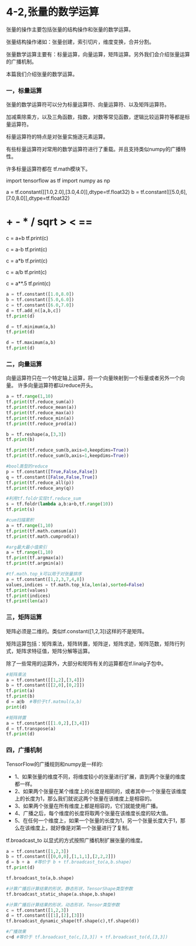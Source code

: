 # 4-2,张量的数学运算


张量的操作主要包括张量的结构操作和张量的数学运算。

张量结构操作诸如：张量创建，索引切片，维度变换，合并分割。

张量数学运算主要有：标量运算，向量运算，矩阵运算。另外我们会介绍张量运算的广播机制。

本篇我们介绍张量的数学运算。


### 一，标量运算

张量的数学运算符可以分为标量运算符、向量运算符、以及矩阵运算符。

加减乘除乘方，以及三角函数，指数，对数等常见函数，逻辑比较运算符等都是标量运算符。

标量运算符的特点是对张量实施逐元素运算。

有些标量运算符对常用的数学运算符进行了重载。并且支持类似numpy的广播特性。

许多标量运算符都在 tf.math模块下。


import tensorflow as tf
import numpy as np

a = tf.constant([[1.0,2.0],[3.0,4.0]],dtype=tf.float32)
b = tf.constant([[5.0,6],[7.0,8.0]],dtype=tf.float32)
# + - * / sqrt > < ==
c = a+b 
tf.print(c)
   
c = a-b 
tf.print(c)

c = a*b 
tf.print(c)

c = a/b 
tf.print(c)

c = a**.5 
tf.print(c)

```python
a = tf.constant([1.0,8.0])
b = tf.constant([5.0,6.0])
c = tf.constant([6.0,7.0])
d = tf.add_n([a,b,c])
tf.print(d)
```

```python
d = tf.minimum(a,b)
tf.print(d)
```

```python
d = tf.maximum(a,b)
tf.print(d)
```

### 二，向量运算

向量运算符只在一个特定轴上运算，将一个向量映射到一个标量或者另外一个向量。
许多向量运算符都以reduce开头。

```python
a = tf.range(1,10)
tf.print(tf.reduce_sum(a))
tf.print(tf.reduce_mean(a))
tf.print(tf.reduce_max(a))
tf.print(tf.reduce_min(a))
tf.print(tf.reduce_prod(a))
```

```python
b = tf.reshape(a,[3,3])
tf.print(b)
```

```python
tf.print(tf.reduce_sum(b,axis=0,keepdims=True))
tf.print(tf.reduce_sum(b,axis=1,keepdims=True))
```

```python
#bool类型的reduce
p = tf.constant([True,False,False])
q = tf.constant([False,False,True])
tf.print(tf.reduce_all(p))
tf.print(tf.reduce_any(q))
```

```python
#利用tf.foldr实现tf.reduce_sum
s = tf.foldr(lambda a,b:a+b,tf.range(10))
tf.print(s)
```

```python
#cum扫描累积
a = tf.range(1,10)
tf.print(tf.math.cumsum(a))
tf.print(tf.math.cumprod(a))
```

```python
#arg最大最小值索引
a = tf.range(1,10)
tf.print(tf.argmax(a))
tf.print(tf.argmin(a))
```

```python
#tf.math.top_k可以用于对张量排序
a = tf.constant([1,2,3,7,4,8])
values,indices = tf.math.top_k(a,len(a),sorted=False)
tf.print(values)
tf.print(indices)
tf.print(len(a))
```

### 三，矩阵运算

矩阵必须是二维的。类似tf.constant([1,2,3])这样的不是矩阵。

矩阵运算包括：矩阵乘法，矩阵转置，矩阵逆，矩阵求迹，矩阵范数，矩阵行列式，矩阵求特征值，矩阵分解等运算。

除了一些常用的运算外，大部分和矩阵有关的运算都在tf.linalg子包中。

```python
#矩阵乘法
a = tf.constant([[1,2],[3,4]])
b = tf.constant([[2,0],[0,2]])
tf.print(a)
tf.print(b)
d = a@b  #等价于tf.matmul(a,b)
print(d)
```

```python
#矩阵转置
a = tf.constant([[1.0,2],[3,4]])
d = tf.transpose(a)
tf.print(d)
```

### 四，广播机制


TensorFlow的广播规则和numpy是一样的:

* 1、如果张量的维度不同，将维度较小的张量进行扩展，直到两个张量的维度都一样。
* 2、如果两个张量在某个维度上的长度是相同的，或者其中一个张量在该维度上的长度为1，那么我们就说这两个张量在该维度上是相容的。
* 3、如果两个张量在所有维度上都是相容的，它们就能使用广播。
* 4、广播之后，每个维度的长度将取两个张量在该维度长度的较大值。
* 5、在任何一个维度上，如果一个张量的长度为1，另一个张量长度大于1，那么在该维度上，就好像是对第一个张量进行了复制。

tf.broadcast_to 以显式的方式按照广播机制扩展张量的维度。

```python
a = tf.constant([1,2,3])
b = tf.constant([[0,0,0],[1,1,1],[2,2,2]])
d = b + a  #等价于 b + tf.broadcast_to(a,b.shape)
tf.print(d)
```

```python
tf.broadcast_to(a,b.shape)
```

```python
#计算广播后计算结果的形状，静态形状，TensorShape类型参数
tf.broadcast_static_shape(a.shape,b.shape)
```

```python
#计算广播后计算结果的形状，动态形状，Tensor类型参数
c = tf.constant([1,2,3])
d = tf.constant([[1],[2],[3]])
tf.broadcast_dynamic_shape(tf.shape(c),tf.shape(d))
```

```python
#广播效果
c+d #等价于 tf.broadcast_to(c,[3,3]) + tf.broadcast_to(d,[3,3])
```
